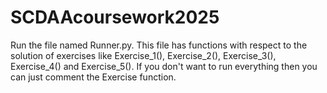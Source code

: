 # SCDAAcoursework2025

Run the file named Runner.py.
This file has functions with respect to the solution of exercises like Exercise_1(), Exercise_2(), Exercise_3(), Exercise_4() and Exercise_5(). If you don't want to run everything then you can just comment the Exercise function. 
